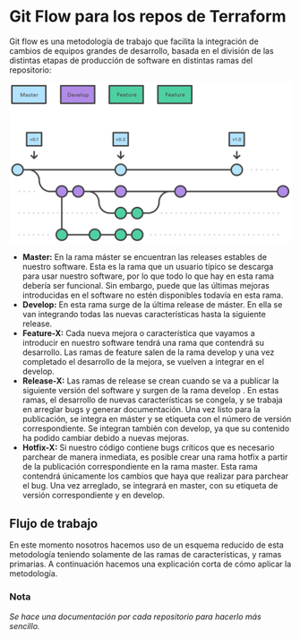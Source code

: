 # Git Flow para los repos de Terraform
Git flow es una metodología de trabajo que facilita la integración de cambios de equipos grandes de desarrollo, basada en el división de las distintas etapas de producción de software en distintas ramas del repositorio:
 
 
![Git Flow](/img/gitflow1.svg)
<!-- ![Git Flow](/img/git_flow_explanation.svg) -->
 
* **Master:** En la rama máster se encuentran las releases estables de nuestro software. Esta es la rama que un usuario típico se descarga para usar nuestro software, por lo que todo lo que hay en esta rama debería ser funcional. Sin embargo, puede que las últimas mejoras introducidas en el software no estén disponibles todavía en esta rama.
* **Develop:** En esta rama surge de la última release de máster. En ella se van integrando todas las nuevas características hasta la siguiente release.
* **Feature-X:** Cada nueva mejora o característica que vayamos a introducir en nuestro software tendrá una rama que contendrá su desarrollo. Las ramas de feature salen de la rama develop y una vez completado el desarrollo de la mejora, se vuelven a integrar en el develop.
* **Release-X:** Las ramas de release se crean cuando se va a publicar la siguiente versión del software y surgen de la rama develop . En estas ramas, el desarrollo de nuevas características se congela, y se trabaja en arreglar bugs y generar documentación. Una vez listo para la publicación, se integra en máster y se etiqueta con el número de versión correspondiente. Se integran también con develop, ya que su contenido ha podido cambiar debido a nuevas mejoras.
* **Hotfix-X:** Si nuestro código contiene bugs críticos que es necesario parchear de manera inmediata, es posible crear una rama hotfix a partir de la publicación correspondiente en la rama master. Esta rama contendrá únicamente los cambios que haya que realizar para parchear el bug. Una vez arreglado, se integrará en master, con su etiqueta de versión correspondiente y en develop.
 
## Flujo de trabajo
En este momento nosotros hacemos uso  de un esquema reducido de esta metodología teniendo solamente de  las ramas de características, y ramas primarias. A continuación  hacemos una explicación corta de cómo aplicar la metodología.
### Nota
*Se hace una documentación por cada repositorio para hacerlo más sencillo.*
 

